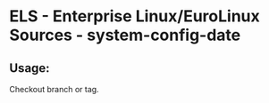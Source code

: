 # ELS - Enterprise Linux/EuroLinux Sources - system-config-date 
## Usage:
  Checkout branch or tag.
